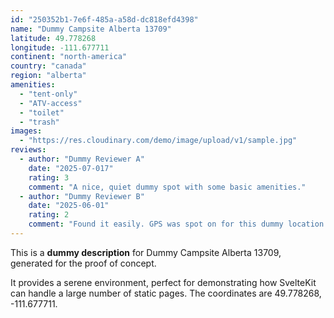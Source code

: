 ```yaml
---
id: "250352b1-7e6f-485a-a58d-dc818efd4398"
name: "Dummy Campsite Alberta 13709"
latitude: 49.778268
longitude: -111.677711
continent: "north-america"
country: "canada"
region: "alberta"
amenities:
  - "tent-only"
  - "ATV-access"
  - "toilet"
  - "trash"
images:
  - "https://res.cloudinary.com/demo/image/upload/v1/sample.jpg"
reviews:
  - author: "Dummy Reviewer A"
    date: "2025-07-017"
    rating: 3
    comment: "A nice, quiet dummy spot with some basic amenities."
  - author: "Dummy Reviewer B"
    date: "2025-06-01"
    rating: 2
    comment: "Found it easily. GPS was spot on for this dummy location."
---
```


This is a **dummy description** for Dummy Campsite Alberta 13709, generated for the proof of concept.

It provides a serene environment, perfect for demonstrating how SvelteKit can handle a large number of static pages. The coordinates are 49.778268, -111.677711.
